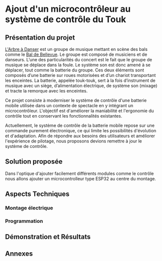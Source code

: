 # Ajout d'un microcontrôleur au système de contrôle du Touk

## Présentation du projet
[L'Arbre à Danser](https://compagnie-systemeb.com/larbre-a-danser/) est un groupe de musique mettant en scène des bals comme le [Bal de Bellevue](https://compagnie-systemeb.com/le-bal-de-bellevue/). Le groupe est composé de musiciens et de danseurs.
L’une des particularités du concert est le fait que le groupe de musique se déplace dans la foule. Le système son est donc amené à se déplacer, tout comme la batterie du groupe. Ces deux éléments sont composés d’une batterie sur roues motorisées et d’un chariot transportant les enceintes.
La batterie, appelée touk-touk, sert à la fois d’instrument de musique avec un siège, d’alimentation électrique, de système son (mixage) et tracte la remorque avec les enceintes.

Ce projet consiste à moderniser le système de contrôle d'une batterie mobile utilisée dans un contexte de spectacle en y intégrant un microcontrôleur. L'objectif est d'améliorer la maniabilité et l'ergonomie du contrôle tout en conservant les fonctionnalités existantes.

Actuellement, le système de contrôle de la batterie mobile repose sur une commande purement électronique, ce qui limite les possibilités d'évolution et d'adaptation. Afin de répondre aux besoins des utilisateurs et améliorer l'expérience de pilotage, nous proposons devions remettre à jour le système de contrôle.

## Solution proposée

Dans l'optique d'ajouter facilement différents modules comme le contrôle nous allons ajouter un microcontrolleur type ESP32 au centre du montage.


## Aspects Techniques

### Montage électrique

### Programmation

## Démonstration et Résultats

## Annexes 